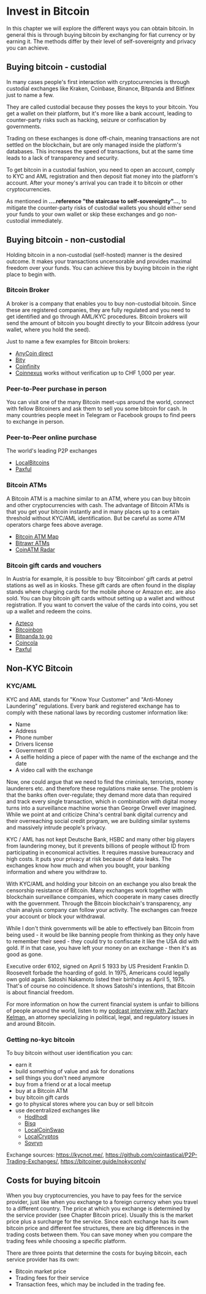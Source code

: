 # Invest in Bitcoin
In this chapter we will explore the different ways you can obtain bitcoin. In general this is through buying bitcoin by exchanging for fiat currency or by earning it. The methods differ by their level of self-sovereignty and privacy you can achieve. 

## Buying bitcoin - custodial
In many cases people's first interaction with cryptocurrencies is through custodial exchanges like Kraken, Coinbase, Binance, Bitpanda and Bitfinex just to name a few. 

They are called custodial because they posses the keys to your bitcoin. You get a wallet on their platform, but it's more like a bank account, leading to counter-party risks such as hacking, seizure or confiscation by governments. 

Trading on these exchanges is done off-chain, meaning transactions are not settled on the blockchain, but are only managed inside the platform's databases. This increases the speed of transactions, but at the same time leads to a lack of transparency and security.

To get bitcoin in a custodial fashion, you need to open an account, comply to KYC and AML registration and then deposit fiat money into the platform's account. After your money's arrival you can trade it to bitcoin or other cryptocurrencies. 

As mentioned in **....reference "the staircase to self-sovereignty"...**, to mitigate the counter-party risks of custodial wallets you should either send your funds to your own wallet or skip these exchanges and go non-custodial immediately.


## Buying bitcoin - non-custodial
Holding bitcoin in a non-custodial (self-hosted) manner is the desired outcome. It makes your transactions uncensorable and provides maximal freedom over your funds. You can achieve this by buying bitcoin in the right place to begin with. 

### Bitcoin Broker
A broker is a company that enables you to buy non-custodial bitcoin. Since these are registered companies, they are fully regulated and you need to get identified and go through AML/KYC procedures. Bitcoin brokers will send the amount of bitcoin you bought directly to your Bitcoin address (your wallet, where you hold the seed).

Just to name a few examples for Bitcoin brokers:

* [AnyCoin direct](https://anycoindirect.eu/)
* [Bity](https://bity.com/)
* [Coinfinity](https://coinfinity.co/start-en/)
* [Coinnexus](https://coinnexus.ch/en) works without verification up to CHF 1,000 per year. 

### Peer-to-Peer purchase in person
You can visit one of the many Bitcoin meet-ups around the world, connect with fellow Bitcoiners and ask them to sell you some bitcoin for cash. In many countries people meet in Telegram or Facebook groups to find peers to exchange in person. 

### Peer-to-Peer online purchase
The world's leading P2P exchanges
* [LocalBitcoins](https://localbitcoins.com)
* [Paxful](https://paxful.com/)

### Bitcoin ATMs
A Bitcoin ATM is a machine similar to an ATM, where you can buy bitcoin and other cryptocurrencies with cash. The advantage of Bitcoin ATMs is that you get your bitcoin instantly and in many places up to a certain threshold without KYC/AML identification. But be careful as some ATM operators charge fees above average. 

* [Bitcoin ATM Map](https://bitcoinatmmap.com/)
* [Bitrawr ATMs](https://www.bitrawr.com/bitcoin-atms)
* [CoinATM Radar](https://coinatmradar.com/)

### Bitcoin gift cards and vouchers
In Austria for example, it is possible to buy ‘Bitcoinbon’ gift cards at petrol stations as well as in kiosks. These gift cards are often found in the display stands where charging cards for the mobile phone or Amazon etc. are also sold. You can buy bitcoin gift cards without setting up a wallet and without registration. If you want to convert the value of the cards into coins, you set up a wallet and redeem the coins.

* [Azteco](https://azte.co/)
* [Bitcoinbon](http://www.bitcoinbon.at/) 
* [Bitpanda to go](https://www.bitpanda.com/de/togo) 
* [Coincola](https://www.coincola.com/buy-bitcoin/gift-cards)
* [Paxful](https://paxful.com/buy-bitcoin?group=gift-cards&hasScroll=true)

## Non-KYC Bitcoin

### KYC/AML
KYC and AML stands for "Know Your Customer" and "Anti-Money Laundering" regulations. Every bank and registered exchange has to comply with these national laws by recording customer information like:

-   Name
-   Address
-   Phone number
-   Drivers license
-   Government ID
-   A selfie holding a piece of paper with the name of the exchange and the date
-   A video call with the exchange

Now, one could argue that we need to find the criminals, terrorists, money launderers etc. and therefore these regulations make sense. The problem is that the banks often over-regulate; they demand more data than required and track every single transaction, which in combination with digital money turns into a surveillance machine worse than George Orwell ever imagined. While we point at and criticize China's central bank digital currency and their overreaching social credit program, we are building similar systems and massively intrude people's privacy. 

KYC / AML has not kept Deutsche Bank, HSBC and many other big players from laundering money, but it prevents billions of people without ID from participating in economical activities. It requires massive bureaucracy and high costs. It puts your privacy at risk because of data leaks. The exchanges know how much and when you bought, your banking information and where you withdraw to. 

With KYC/AML and holding your bitcoin on an exchange you also break the censorship resistance of Bitcoin. Many exchanges work together with blockchain surveillance companies, which cooperate in many cases directly with the government. Through the Bitcoin blockchain's transparency, any chain analysis company can follow your activity. The exchanges can freeze your account or block your withdrawal.

While I don't think governments will be able to effectively ban Bitcoin from being used - it would be like banning people from thinking as they only have to remember their seed - they could try to confiscate it like the USA did with gold. If in that case, you have left your money on an exchange - then it's as good as gone. 

Executive order 6102, signed on April 5 1933 by US President Franklin D. Roosevelt forbade the hoarding of gold. In 1975, Americans could legally own gold again. Satoshi Nakamoto listed their birthday as April 5, 1975. That's of course no coincidence. It shows Satoshi's intentions, that Bitcoin is about financial freedom.

For more information on how the current financial system is unfair to billions of people around the world, listen to my [podcast interview with Zachary Kelman,](https://anita.link/80) an attorney specializing in political, legal, and regulatory issues in and around Bitcoin.

### Getting no-kyc bitcoin

To buy bitcoin without user identification you can:

* earn it
* build something of value and ask for donations
* sell things you don't need anymore
* buy from a friend or at a local meetup
* buy at a Bitcoin ATM
* buy bitcoin gift cards
* go to physical stores where you can buy or sell bitcoin
* use decentralized exchanges like 
	* [Hodlhodl](https://hodlhodl.com)
	* [Bisq](https://bisq.network/)
	* [LocalCoinSwap](https://localcoinswap.com/buy-sell/BTC)
	* [LocalCryptos](https://localcryptos.com/Bitcoin)
	* [Sovryn](https://live.sovryn.app)

Exchange sources: https://kycnot.me/, https://github.com/cointastical/P2P-Trading-Exchanges/, https://bitcoiner.guide/nokyconly/

## Costs for buying bitcoin
When you buy cryptocurrencies, you have to pay fees for the service provider, just like when you exchange to a foreign currency when you travel to a different country. The price at which you exchange is determined by the service provider (see Chapter Bitcoin price). Usually this is the market price plus a surcharge for the service. Since each exchange has its own bitcoin price and different fee structures, there are big differences in the trading costs between them. You can save money when you compare the trading fees while choosing a specific platform.

There are three points that determine the costs for buying bitcoin, each service provider has its own: 
* Bitcoin market price
* Trading fees for their service
* Transaction fees, which may be included in the trading fee.